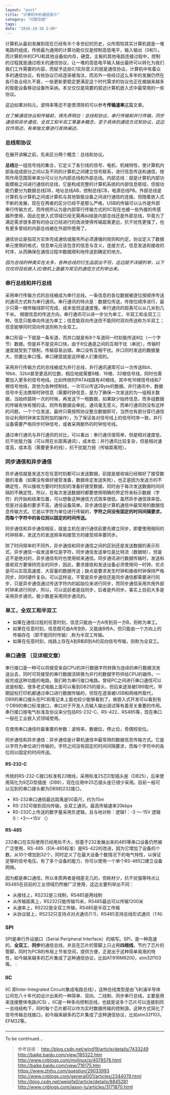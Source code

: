 ```yaml
---
layout: "post"
title: "计算机中的通信简介"
category: "问题总结"
tags: 
date: "2016-10-18 2:00"
---
```


计算机从最初发展到现在已经有半个多世纪的历史，众所周知其实计算机就是一堆电路的组成，传统最为通用的计算功能仅仅是控制高低电平，输入输出（0和1）。而计算机中的CPU和其他设备如内存，硬盘，主板的其他电路连接过程中，控制的过程就是通过相关的通信协议，让一堆的高低电平输入输出最终可以转化为我们我们工作需要的内容，而赋予这些0,1实际意义的就是通信协议。计算机中有着众多的通信协议，有些协议已经逐渐被淘汰，而另外一些经过这么多年的发展仍然在各行各业经久不衰，一些更新更稳定更满足这个时代需求的协议也正在被越来越多的智能设备移动设备所采纳。本文仅仅是简要的叙述计算机嵌入式中最常用的一些协议。

这边如果对码元，波特率等还不是恨清除的可以参考**传输速率**这篇文章。

*在了解通信协议和传输前，得先弄明白：总线和协议，串行传输和并行传输，同步通信和异步通信，全双工和半双工等基本概念，至于具体的通信方式和协议，这边仅作简述，有单独文章进行具体阐述。*

### 总线和协议  

在展开讲解之前，先来区分两个概念：总线和协议。

**总线**是一组信号线的集合，它定义了各引线的信号、电机、机械特性，使计算机内部各组成部分之间以及不同的计算机之间建立信号联系，进行信息传送和通信，按照作用范围简单来分可以分为内部总线和外部总线。内部总线：就是计算机内部功能模板之间进行通信的总线，它是构成完整的计算机系统的内部信息枢纽，但按功能仍要分为数据总线DB，地址总线AB，控制总线CB，电源总线PB。外部总线是计算机与计算机之间或计算机与其他智能设备之间进行通信的连接。但随着嵌入式不断的发展，现在在两者的区分已经不是那么严格，USB的传输可以认作是外部串行传输方式，而传统所认为是内部穿行传输方式的IIC现在也被一些外接的传感器所使用，因此在嵌入式领域已经无需再纠结是内部总线还是外部总线，毕竟为了满足需求很多原有的协议已经进行的改进使得传输距离更远，抗干扰性更强了，也有更多曾经的内部总线被在外部所使用了。

通信协议是指双方实体完成通信或服务所必须遵循的规则和约定。协议定义了数据单元使用的格式，信息单元应该包含的信息与含义，连接方式，信息发送和接收的时序，从而确保在通信过程中数据顺利地传送到确定的地方。

*因为总线的种类实在太多，各种总线的衍生品层出不穷，这边就不详细列举，以下仅仅将目前嵌入式/微机上面最为常见的通信方式列举出来。*


<!-- more -->


### 串行总线和并行总线

采用串行传输方式的总线被成为串行总线，一条信息的各位数据被逐位按顺序传送的通讯方式称为串行通讯。串行通讯的特点是：数据位传送，传按位顺序进行，最少只需一根传输线即可完成，成本低但送速度慢。串行通讯的距离可以从几米到几千米。 根据信息的传送方向，串行通讯可以进一步分为单工、半双工和全双工三种。信息只能单向传送为单工；信息能双向传送但不能同时双向传送称为半双工；信息能够同时双向传送则称为全双工。

串口形容一下就是一条车道，而并口就是有8个车道同一时刻能传送8位（一个字节）数据。但是并不是说并口快，由于8位通道之间的互相干扰（串扰），传输时速度就受到了限制，传输容易出错。串口没有互相干扰。并口同时发送的数据量大，但要比串口慢。串口硬盘就是这样被人们重视的。

采用并行传输方式的总线被成为并行总线，并行通讯通常可以一次传送8bit、16bit、32bit甚至更高的位数，相应地就需要8根、16根、32根信号线，同时也需要加入更多的信号地线。比如传统的PATA线路有40根线，其中有16根信号线和7根信号地线，其他为各种控制线，一次可以传送2Byte的数据。并行通讯中，数据信号中无法携带时钟信息（需要时钟信息，是为了确保一次发送的为一组相关数据，当始终跳转一次的时候，再发送下一租数据，如果缺少始终信息，而多组数据的传输有快有慢的话，则所有数据会串扰，通讯毫无意义。而串行通讯则没有这样的问题，一个个位发送，最终只需按照协议整合数据即可，当然也有部分穿行通信协议利用时钟来实现附加的操作），为了保证各对信号线上的信号时序一致，并行设备需要严格同步时钟信号，或者采用额外的时钟信号线。


通过串行通讯与并行通讯的对比，可以看出：串行通讯很简单，但是相对速度低，抗干扰能力强（可以用在长距离通讯），成本低；并行通讯比较复杂，但是相对速度高，成本高（需要更多的线），抗干扰能力弱（传输距离短）。

### 同步通信和异步通信

异步通信就是发送方在任意时刻都可以发送数据，前提是接收端已经做好了接受数据的准备（如果没有做好接受准备，数据肯定发送失败），也正是因为发送方的不确定性，所以接收方要时时刻刻的准备好接受数据，同时由于每次发送数据时间间隔的不确定性，所以，在每次发送数据时都要使用明确的界定符来标示数据（字符）的开始和结束位置，可以想象这种通信方式效率很低。虽然异步通信效率低，但是对设备的要求不高，通信设备简单。异步通信是计算机通信中最常用的数据信息传输方式。它是以字符为单位进行传输的，**字符之间没有固定的时间间隔要求，而每个字符中的各位则以固定的时间传送。**

同步通信和异步通信相反，就是主机在进行通信前要先建立同步，即要使用相同的时钟频率，发送方的发送频率和接受方的接受频率要同步。

除了时间频率的不同外，异步通信和同步通信之间的区别还是发送数据的表示形式，异步通信一般发送单位是字符，同步通信发送单位是比特流（数据帧），但是这不是绝对的，异步通信有时也使用帧来通信。同步通讯进行数据传输时，发送和接收双方要保持完全的同步，因此，要求接收和发送设备必须使用同一时钟。优点是可以实现高速度、大容量的数据传送；缺点是要求发生时钟和接收时钟保持严格同步，同时硬件复杂。可以这样说，不管是异步通信还是同步通信都需要进行同步，只是异步通信通过传送字符内的起始位来进行同步，而同步通信采用共用外部时钟来进行同步。所以，可以说前者是自同步，后者是外同步。事实上目前大多是采用异步通讯，极少数是采用同步通讯的。

### 单工，全双工和半双工

- 如果在通信过程的任意时刻，信息只能由一方A传到另一方B，则称为单工。
- 如果在任意时刻，信息既可由A传到B，又能由B传A，但只能由一个方向上的传输存在（即不能同时传输）,称为半双工传输。
- 如果在任意时刻，线路上存在A到B和B到A的双向信号传输，则称为全双工。




### 串口通信 （见详细文章）

串行接口是一种可以将接受来自CPU的并行数据字符转换为连续的串行数据流发送出去，同时可将接受的串行数据流转换为并行的数据字符供给CPU的器件。一般完成这种功能的电路，我们称为串行接口电路。曾经PC之间进行串口通信可以说是标配，很多老式电脑上面可以看到DB25的接头，但后来逐渐被DB9取代，早期鼠标打印机都通过串口进行数据传输的，但现在逐渐被USB和网络所取代，DB9的串口接头在PC和笔记本上面也较少能够看到了。做嵌入式开发可以看到有个DB9的串口标准接口，串口对于开发人员输入输出调试等有着至关重要的作用。串行接口按电气标准及协议来分包括RS-232-C、RS-422、RS485等，现在串口一般在工业嵌入式领域使用。

在使用串口通信时最重要的参数：波特率，数据位，停止位，奇偶校验位。

同步通信和异步通信：异步通信是计算机通信中最常用的数据信息传输方式。它是以字符为单位进行传输的，字符之间没有固定的时间间隔要求，而每个字符中的各位则以固定的时间传送。

#### RS-232-C

传统的RS-232-C接口标准有22根线，采用标准25芯D型插头座（DB25），后来使用简化为9芯D型插座（DB9），现在应用中25芯插头座已很少采用。目前一般可以见到的串口接头都为DB9的232接口，

- RS-232串口通信最远距离是50英尺，约为15m
- RS-232可做到双向传输，全双工通讯，最高传输速率20kbps
- RS-232C上传送的数字量采用负逻辑，且与地对称：逻辑1：-3 ～-15V  逻辑0：+3～+15V （）

#### RS-485

232串口在实际使用已经用处不大，但基于232发展出来的485等串口设备仍然被广泛使用，RS-485（EIA-485标准）是RS-422的改进，因为它增加了设备的个数，从10个增加到32个，同时定义了在最大设备个数情况下的电气特性，以保证足够的信号电压。有了多个设备的能力，你可以使用一个单个RS-485口建立设备网络。

因为都是串口通信，所以本质两者是相差无几的，但耗材少，抗干扰强等特点让RS485在目前的工业领域仍然被广泛使用，这边主要列举出不同：

- 从接线上，RS232是三线制，RS485是两线制
- 从传输距离上，RS232只能传输15米，RS485最远可以传输1200米
- 从速率上，RS232是全双工传输，RS485是半双工传输
- 从协议层上，RS232只支持点对点通讯(1:1)，RS485支持总线形式通讯（1:N）




### SPI

SPI是串行外设接口（Serial Peripheral Interface）的缩写。SPI，是一种高速的，**全双工**，**同步**的通信总线，并且在芯片的管脚上只占用**四根线**，节约了芯片的管脚，同时为PCB的布局上节省空间，提供方便，正是出于这种简单易用的特性，如今越来越多的芯片集成了这种通信协议，比如AT91RM9200，stm32f103等。
:






### IIC

IIC 即Inter-Integrated Circuit(集成电路总线），这种总线类型是由飞利浦半导体公司在八十年代初设计出来的一种简单、双向、二线制、同步串行总线，主要是用来连接整体电路(ICS) ，IIC是一种多向控制总线，也就是说多个芯片可以连接到同一总线结构下，同时每个芯片都可以作为实时数据传输的控制源。这种方式简化了信号传输总线接口，如今越来越多的芯片集成了这种通信协议，比如stm32f103，EFM32等。




### 


***

To be continued...


> 参考链接：
> http://blog.csdn.net/wind19/article/details/7433249
> http://baike.baidu.com/view/185322.htm
> http://www.cnblogs.com/mylinux/p/4078576.html
> http://baike.baidu.com/view/716175.htm
> https://www.zhihu.com/question/29033993
> http://www.cnblogs.com/general001/articles/2344079.html
> http://blog.csdn.net/weiqifa0/article/details/8845281
> http://www.cnblogs.com/jason-lu/articles/3171870.html
